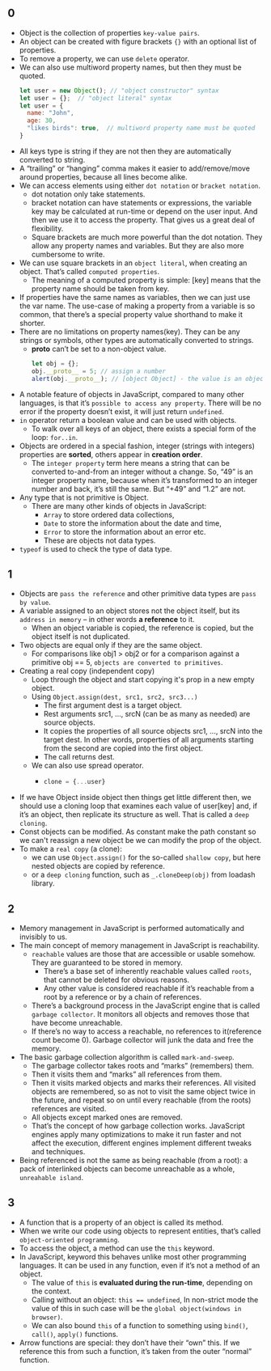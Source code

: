 ## 0
- Object is the collection of properties `key-value pairs`.
- An object can be created with figure brackets `{}` with an optional list of properties.
- To remove a property, we can use `delete` operator.
- We can also use multiword property names, but then they must be quoted.
  ```javascript
  let user = new Object(); // "object constructor" syntax
  let user = {};  // "object literal" syntax
  let user = {
    name: "John",
    age: 30,  
    "likes birds": true,  // multiword property name must be quoted
  }
  ```
- All keys type is string if they are not then they are automatically converted to string.
- A “trailing” or “hanging” comma makes it easier to add/remove/move around properties, because all lines become alike.
- We can access elements using either `dot notation` or `bracket notation`.
  - dot notation only take statements.
  - bracket notation can have statements or expressions, the variable key may be calculated at run-time or depend on the user input. And then we use it to access the property. That gives us a great deal of flexibility.
  - Square brackets are much more powerful than the dot notation. They allow any property names and variables. But they are also more cumbersome to write.
- We can use square brackets in an `object literal`, when creating an object. That’s called `computed properties`.
  - The meaning of a computed property is simple: [key] means that the property name should be taken from key.
- If properties have the same names as variables, then we can just use the var name. The use-case of making a property from a variable is so common, that there’s a special property value shorthand to make it shorter.
- There are no limitations on property names(key). They can be any strings or symbols, other types are automatically converted to strings.
  - __proto__ can’t be set to a non-object value.
    ```javascript
    let obj = {};
    obj.__proto__ = 5; // assign a number
    alert(obj.__proto__); // [object Object] - the value is an object, didn't work as intended
    ```
- A notable feature of objects in JavaScript, compared to many other languages, is that it’s `possible to access any property`. There will be no error if the property doesn’t exist, it will just return `undefined`.
- `in` operator return a boolean value and can be used with objects.
  - To walk over all keys of an object, there exists a special form of the loop: `for..in`.
- Objects are ordered in a special fashion, integer (strings with integers) properties are **sorted**, others appear in **creation order**.
  - The `integer property` term here means a string that can be converted to-and-from an integer without a change. So, “49” is an integer property name, because when it’s transformed to an integer number and back, it’s still the same. But “+49” and “1.2” are not.
- Any type that is not primitive is Object.
  - There are many other kinds of objects in JavaScript:
    - `Array` to store ordered data collections,
    - `Date` to store the information about the date and time,
    - `Error` to store the information about an error etc.
    - These are objects not data types.
- `typeof` is used to check the type of data type.


## 1
- Objects are `pass the reference` and other primitive data types are `pass by value`.
- A variable assigned to an object stores not the object itself, but its `address in memory` – in other words **a reference** to it.
  - When an object variable is copied, the reference is copied, but the object itself is not duplicated.
- Two objects are equal only if they are the same object.
  - For comparisons like obj1 > obj2 or for a comparison against a primitive obj == 5, `objects are converted to primitives`.
- Creating a real copy (independent copy)
  - Loop through the object and start copying it's prop in a new empty object.
  - Using `Object.assign(dest, src1, src2, src3...)`
    - The first argument dest is a target object.
    - Rest arguments src1, ..., srcN (can be as many as needed) are source objects.
    - It copies the properties of all source objects src1, ..., srcN into the target dest. In other words, properties of all arguments starting from the second are copied into the first object.
    - The call returns dest.
  - We can also use spread operator.
    - ```javascript
      clone = {...user}
      ```
- If we have Object inside object then things get little different then, we should use a cloning loop that examines each value of user[key] and, if it’s an object, then replicate its structure as well. That is called a `deep cloning`.
- Const objects can be modified. As constant make the path constant so we can't reassign a new object be we can modify the prop of the object.
- To make a `real copy` (a clone):
  - we can use `Object.assign()` for the so-called `shallow copy`, but here nested objects are copied by reference.
  - or a `deep cloning` function, such as `_.cloneDeep(obj)` from loadash library.


## 2
- Memory management in JavaScript is performed automatically and invisibly to us.
- The main concept of memory management in JavaScript is reachability.
  - `reachable` values are those that are accessible or usable somehow. They are guaranteed to be stored in memory.
    - There’s a base set of inherently reachable values  called `roots`, that cannot be deleted for obvious reasons.
    - Any other value is considered reachable if it’s reachable from a root by a reference or by a chain of references.
  - There’s a background process in the JavaScript engine that is called `garbage collector`. It monitors all objects and removes those that have become unreachable.
  - If there’s no way to access a reachable, no references to it(reference count become 0). Garbage collector will junk the data and free the memory.
- The basic garbage collection algorithm is called `mark-and-sweep`.
  - The garbage collector takes roots and “marks” (remembers) them.
  - Then it visits them and “marks” all references from them.
  - Then it visits marked objects and marks their references. All visited objects are remembered, so as not to visit the same object twice in the future, and repeat so on until every reachable (from the roots) references are visited.
  - All objects except marked ones are removed.
  - That’s the concept of how garbage collection works. JavaScript engines apply many optimizations to make it run faster and not affect the execution, different engines implement different tweaks and techniques.
- Being referenced is not the same as being reachable (from a root): a pack of interlinked objects can become unreachable as a whole, `unreahable island`.


## 3
- A function that is a property of an object is called its method.
- When we write our code using objects to represent entities, that’s called `object-oriented programming`.
- To access the object, a method can use the `this` keyword.
- In JavaScript, keyword this behaves unlike most other programming languages. It can be used in any function, even if it’s not a method of an object.
  - The value of `this` is **evaluated during the run-time**, depending on the context.
  - Calling without an object: `this == undefined`, In non-strict mode the value of this in such case will be the `global object(windows in browser)`.
  - We can also bound `this` of a function to something using `bind()`, `call()`, `apply()` functions.
- Arrow functions are special: they don’t have their “own” this. If we reference this from such a function, it’s taken from the outer “normal” function.

